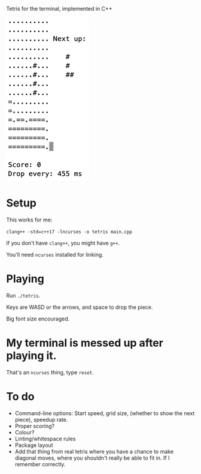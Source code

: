 Tetris for the terminal, implemented in C++

![alt text](screenshot.png)

# Setup
This works for me:

`clang++ -std=c++17 -lncurses -o tetris main.cpp`

If you don't have `clang++`, you might have `g++`.

You'll need `ncurses` installed for linking.

# Playing

Run `./tetris`.

Keys are WASD or the arrows, and space to drop the piece.

Big font size encouraged.

# My terminal is messed up after playing it.

That's an `ncurses` thing, type `reset`.

# To do

* Command-line options: Start speed, grid size, (whether to show the next piece), speedup rate.
* Proper scoring?
* Colour?
* Linting/whitespace rules
* Package layout
* Add that thing from real tetris where you have a chance to make diagonal moves, where you shouldn't really be able to fit in. If I remember correctly.